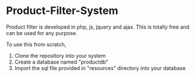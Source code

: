# Product-Filter-System
Product filter is developed in php, js, jquery and ajax.
This is totally free and can be used for any purpose.

To use this from scratch,
1. Clone the repository into your system
2. Create a database named "productdb" 
3. Import the sql file provided in "resources" directory into your database
